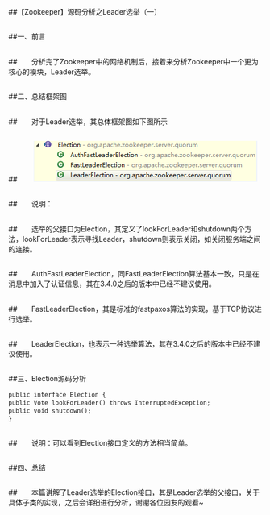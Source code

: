 ##【Zookeeper】源码分析之Leader选举（一）

##
##一、前言


##
##　　分析完了Zookeeper中的网络机制后，接着来分析Zookeeper中一个更为核心的模块，Leader选举。


##
##二、总结框架图


##
##　　对于Leader选举，其总体框架图如下图所示


##
##　　 ![Alt text](../md/img/616953-20170303084301610-148656683.png)


##
##　　说明：


##
##　　选举的父接口为Election，其定义了lookForLeader和shutdown两个方法，lookForLeader表示寻找Leader，shutdown则表示关闭，如关闭服务端之间的连接。


##
##　　AuthFastLeaderElection，同FastLeaderElection算法基本一致，只是在消息中加入了认证信息，其在3.4.0之后的版本中已经不建议使用。


##
##　　FastLeaderElection，其是标准的fastpaxos算法的实现，基于TCP协议进行选举。


##
##　　LeaderElection，也表示一种选举算法，其在3.4.0之后的版本中已经不建议使用。


##
##三、Election源码分析　

	public interface Election {
    public Vote lookForLeader() throws InterruptedException;
    public void shutdown();
	}



##
##　　说明：可以看到Election接口定义的方法相当简单。


##
##四、总结


##
##　　本篇讲解了Leader选举的Election接口，其是Leader选举的父接口，关于具体子类的实现，之后会详细进行分析，谢谢各位园友的观看~